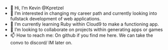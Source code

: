 - 👋 Hi, I’m Kevin @Kpretzel
- 👀 I’m interested in changing my career path and currently looking into fullstack development of web applications.
- 🌱 I’m currently learning Ruby within Cloud9 to make a functioning app.
- 💞️ I’m looking to collaborate on projects within generating apps or games
- 📫 How to reach me: On github if you find me here. We can take the convo to discord/ IM later on.

<!---
Kpretzel/Kpretzel is a ✨ special ✨ repository because its `README.md` (this file) appears on your GitHub profile.
You can click the Preview link to take a look at your changes.
--->
